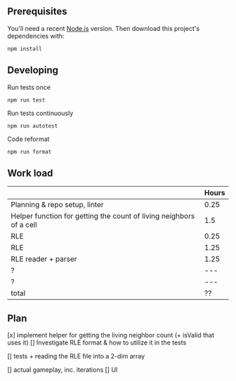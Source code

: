 ## Prerequisites

You'll need a recent [Node.js](https://nodejs.org/) version. Then download this project's dependencies with:

    npm install

## Developing

Run tests once

    npm run test

Run tests continuously

    npm run autotest

Code reformat

    npm run format

## Work load
| |Hours   |
|---|---|
|Planning & repo setup, linter|0.25|
|Helper function for getting the count of living neighbors of a cell|1.5|
|RLE|0.25|
|RLE|1.25|
|RLE reader + parser|1.25|
|?|---|
|?|---|
|total|??|

## Plan

[x] implement helper for getting the living neighbor count (+ isValid that uses it)
[] Investigate RLE format & how to utilize it in the tests

[] tests + reading the RLE file into a 2-dim array

[] actual gameplay, inc. iterations
[] UI